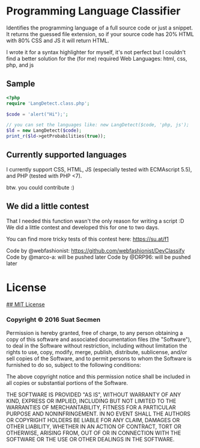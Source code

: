 # Programming Language Classifier

Identifies the programming language of a full source code or just a snippet.
It returns the guessed file extension, so if your source code has 20% HTML
with 80% CSS and JS it will return HTML.

I wrote it for a syntax highlighter for myself, it's not perfect but I
couldn't find a better solution for the (for me) required Web Languages:
html, css, php, and js

## Sample

```php
<?php
require 'LangDetect.class.php';

$code = 'alert("Hi");';

// you can set the languages like: new LangDetect($code, 'php, js');
$ld = new LangDetect($code);
print_r($ld->getProbabilities(true));
```

## Currently supported languages

I currently support CSS, HTML, JS (especially tested with ECMAscript 5.5),
and PHP (tested with PHP <7).

btw. you could contribute :)

## We did a little contest

That I needed this function wasn't the only reason for writing a script :D  
We did a little contest and developed this for one to two days.

You can find more tricky tests of this contest here: https://su.at/f1

Code by @webfashionist: https://github.com/webfashionist/DevClassify
Code by @marco-a: will be pushed later
Code by @DRP96: will be pushed later

# License

[## MIT License](https://su.at/mit)

### Copyright © 2016 Suat Secmen

Permission is hereby granted, free of charge, to any person obtaining a copy of this software and associated documentation files (the "Software"), to deal in the Software without restriction, including without limitation the rights to use, copy, modify, merge, publish, distribute, sublicense, and/or sell copies of the Software, and to permit persons to whom the Software is furnished to do so, subject to the following conditions:

The above copyright notice and this permission notice shall be included in all copies or substantial portions of the Software.

THE SOFTWARE IS PROVIDED "AS IS", WITHOUT WARRANTY OF ANY KIND, EXPRESS OR IMPLIED, INCLUDING BUT NOT LIMITED TO THE WARRANTIES OF MERCHANTABILITY, FITNESS FOR A PARTICULAR PURPOSE AND NONINFRINGEMENT. IN NO EVENT SHALL THE AUTHORS OR COPYRIGHT HOLDERS BE LIABLE FOR ANY CLAIM, DAMAGES OR OTHER LIABILITY, WHETHER IN AN ACTION OF CONTRACT, TORT OR OTHERWISE, ARISING FROM, OUT OF OR IN CONNECTION WITH THE SOFTWARE OR THE USE OR OTHER DEALINGS IN THE SOFTWARE.
